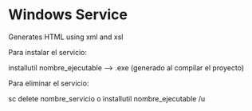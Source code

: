 # Windows Service

Generates HTML using xml and xsl

Para instalar el servicio:

installutil nombre_ejecutable --> .exe
(generado al compilar el proyecto)

Para eliminar el servicio:

sc delete nombre_servicio
o
installutil nombre_ejecutable /u